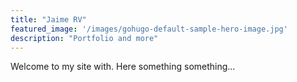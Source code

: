```yaml
---
title: "Jaime RV"
featured_image: '/images/gohugo-default-sample-hero-image.jpg'
description: "Portfolio and more"
---
```

Welcome to my site with. Here something something...
